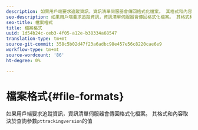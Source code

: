 ```yaml
---
description: 如果用戶端要求追蹤資訊，資訊清單伺服器會傳回格式化檔案。 其格式和內容取決於查詢參數pttrackingversion的值
seo-description: 如果用戶端要求追蹤資訊，資訊清單伺服器會傳回格式化檔案。 其格式和內容取決於查詢參數pttrackingversion的值
seo-title: 檔案格式
title: 檔案格式
uuid: 1d54b24c-ceb3-4f05-a12e-b38334a68547
translation-type: tm+mt
source-git-commit: 358c5b02d47f23a6adbc98e457e56c8220cae6e9
workflow-type: tm+mt
source-wordcount: '86'
ht-degree: 0%

---
```



# 檔案格式{#file-formats}

如果用戶端要求追蹤資訊，資訊清單伺服器會傳回格式化檔案。 其格式和內容取決於查詢參數`pttrackingversion`的值